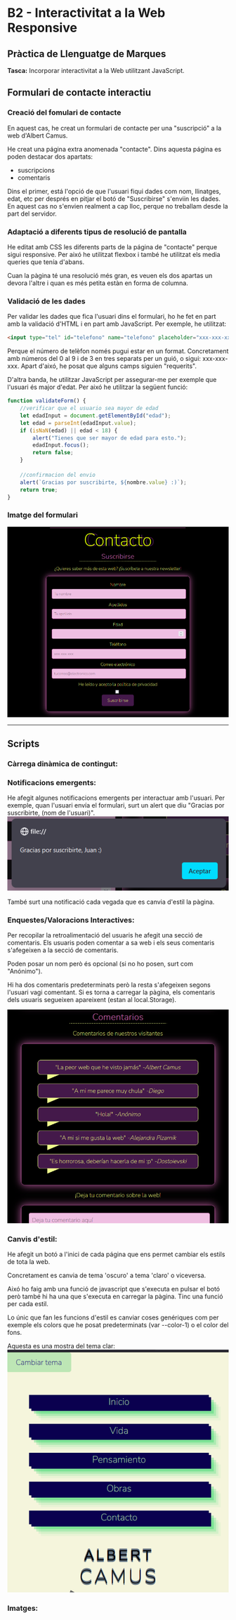 # B2 - Interactivitat a la Web Responsive
## Pràctica de Llenguatge de Marques

**Tasca:** Incorporar interactivitat a la Web utilitzant JavaScript.

## Formulari de contacte interactiu
### Creació del fomulari de contacte
En aquest cas, he creat un formulari de contacte per una "suscripció" a la web d'Albert Camus.

He creat una página extra anomenada "contacte". Dins aquesta página es poden destacar dos apartats:
- suscripcions
- comentaris

Dins el primer, está l'opció de que l'usuari fiqui dades com nom, llinatges, edat, etc per després en pitjar el botó de "Suscribirse" s'enviin les dades. En aquest cas no s'envien realment a cap lloc, perque no treballam desde la part del servidor.

### Adaptació a diferents tipus de resolució de pantalla

He editat amb CSS les diferents parts de la página de "contacte" perque sigui responsive. Per aixó he utilitzat flexbox i també he utilitzat els media queries que tenía d'abans.

Cuan la pàgina té una resolució més gran, es veuen els dos apartas un devora l'altre i quan es més petita estàn en forma de columna.

### Validació de les dades
Per validar les dades que fica l'usuari dins el formulari, ho he fet en part amb la validació d'HTML i en part amb JavaScript.
Per exemple, he utilitzat:
``` HTML
<input type="tel" id="telefono" name="telefono" placeholder="xxx-xxx-xxx" pattern="[0-9]{3}-[0-9]{3}-[0-9]{3}" required>
```
Perque el número de telèfon només pugui estar en un format. Concretament amb números del 0 al 9 i de 3 en tres separats per un guió, o sigui: xxx-xxx-xxx. Apart d'aixó, he posat que alguns camps siguien "requerits".

D'altra banda, he utilitzar JavaScript per assegurar-me per exemple que l'usuari és major d'edat. Per aixó he utilitzar la següent funció:
``` js
function validateForm() {
    //verificar que el usuario sea mayor de edad
    let edadInput = document.getElementById("edad");
    let edad = parseInt(edadInput.value);
    if (isNaN(edad) || edad < 18) {
        alert("Tienes que ser mayor de edad para esto.");
        edadInput.focus();
        return false;
    }

    //confirmacion del envio
    alert(`Gracias por suscribirte, ${nombre.value} :)`);
    return true;
}
```
### Imatge del formulari
![formulari](/readme_medios/captura_04.png)

---

## Scripts
### Càrrega dinàmica de contingut:
### Notificacions emergents:
He afegit algunes notificacions emergents per interactuar amb l'usuari. Per exemple, quan l'usuari envía el formulari, surt un alert que diu "Gracias por suscribirte, (nom de l'usuari)".
![captura alert](/readme_medios/captura_01.png)

També surt una notificació cada vegada que es canvia d'estil la pàgina.

### Enquestes/Valoracions Interactives:
Per recopilar la retroalimentació del usuaris he afegit una secció de comentaris. Els usuaris poden comentar a sa web i els seus comentaris s'afegeixen a la secció de comentaris.

Poden posar un nom però és opcional (si no ho posen, surt com "Anónimo").

Hi ha dos comentaris predeterminats però la resta s'afegeixen segons l'usuari vagi comentant. Si es torna a carregar la pàgina, els comentaris dels usuaris segueixen apareixent (estan al local.Storage).

![comentarios](/readme_medios/captura_02.png)

### Canvis d'estil:
He afegit un botó a l'inici de cada página que ens permet cambiar els estils de tota la web.

Concretament es canvia de tema 'oscuro' a tema 'claro' o viceversa.

Aixó ho faig amb una funció de javascript que s'executa en pulsar el botó però també hi ha una que s'executa en carregar la pàgina. Tinc una funció per cada estil.

Lo únic que fan les funcions d'estil es canviar coses genériques com per exemple els colors que he posat predeterminats (var --color-1) o el color del fons.

Aquesta es una mostra del tema clar:
![tema clar](/readme_medios/captura_03.png)

### Imatges: